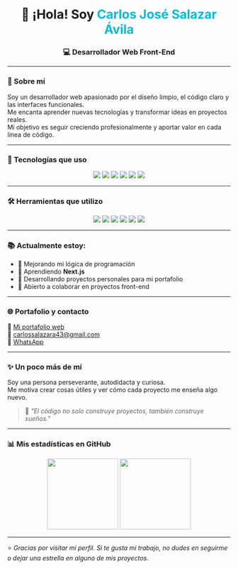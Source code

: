 <!-- Banner animado -->
<h1 align="center">👋 ¡Hola! Soy <span style="color:#00bcd4;">Carlos José Salazar Ávila</span></h1>
<h3 align="center">💻 Desarrollador Web Front-End</h3>

---

### 🌟 Sobre mí
Soy un desarrollador web apasionado por el diseño limpio, el código claro y las interfaces funcionales.  
Me encanta aprender nuevas tecnologías y transformar ideas en proyectos reales.  
Mi objetivo es seguir creciendo profesionalmente y aportar valor en cada línea de código.

---

### 🚀 Tecnologías que uso
<p align="center">
  <img src="https://img.shields.io/badge/HTML5-E34F26?style=for-the-badge&logo=html5&logoColor=white" />
  <img src="https://img.shields.io/badge/CSS3-1572B6?style=for-the-badge&logo=css3&logoColor=white" />
  <img src="https://img.shields.io/badge/JavaScript-F7DF1E?style=for-the-badge&logo=javascript&logoColor=black" />
  <img src="https://img.shields.io/badge/TypeScript-3178C6?style=for-the-badge&logo=typescript&logoColor=white" />
  <img src="https://img.shields.io/badge/React-20232A?style=for-the-badge&logo=react&logoColor=61DAFB" />
  <img src="https://img.shields.io/badge/TailwindCSS-38B2AC?style=for-the-badge&logo=tailwind-css&logoColor=white" />
</p>

---

### 🛠️ Herramientas que utilizo
<p align="center">
  <img src="https://img.shields.io/badge/Vite-646CFF?style=for-the-badge&logo=vite&logoColor=white" />
  <img src="https://img.shields.io/badge/VSCode-0078D4?style=for-the-badge&logo=visual-studio-code&logoColor=white" />
  <img src="https://img.shields.io/badge/Git-F05032?style=for-the-badge&logo=git&logoColor=white" />
  <img src="https://img.shields.io/badge/GitHub-181717?style=for-the-badge&logo=github&logoColor=white" />
  <img src="https://img.shields.io/badge/Vercel-000000?style=for-the-badge&logo=vercel&logoColor=white" />
  <img src="https://img.shields.io/badge/Netlify-00C7B7?style=for-the-badge&logo=netlify&logoColor=white" />
</p>

---

### 📚 Actualmente estoy:
- 🔹 Mejorando mi lógica de programación  
- 🔹 Aprendiendo **Next.js**  
- 🔹 Desarrollando proyectos personales para mi portafolio  
- 🔹 Abierto a colaborar en proyectos front-end

---

### 🌐 Portafolio y contacto
📎 [Mi portafolio web](https://my-portfolio-c18biyjay-carlos-projects-6a4ede30.vercel.app/)  
📧 [carlossalazara43@gmail.com](mailto:carlossalazara43@gmail.com)  
📱 [WhatsApp](https://wa.me/541173600538)

---

### ✨ Un poco más de mí
Soy una persona perseverante, autodidacta y curiosa.  
Me motiva crear cosas útiles y ver cómo cada proyecto me enseña algo nuevo.  
> 💬 *"El código no solo construye proyectos, también construye sueños."*

---

### 📊 Mis estadísticas en GitHub
<p align="center">
  <img height="160em" src="https://github-readme-stats.vercel.app/api?username=carlox43&show_icons=true&theme=tokyonight" />
  <img height="160em" src="https://github-readme-stats.vercel.app/api/top-langs/?username=carlox43&layout=compact&theme=tokyonight" />
</p>

---

⭐ *Gracias por visitar mi perfil. Si te gusta mi trabajo, no dudes en seguirme o dejar una estrella en alguno de mis proyectos.*
